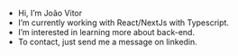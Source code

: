 -  Hi, I’m João Vitor
-  I’m currently working with React/NextJs with Typescript.
-  I’m interested in learning more about back-end.
-  To contact, just send me a message on linkedin.

<!---
jvitormelo/jvitormelo is a ✨ special ✨ repository because its `README.md` (this file) appears on your GitHub profile.
You can click the Preview link to take a look at your changes.
--->

